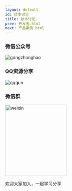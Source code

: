 ```yaml
---
layout: default
id: 技术讨论 
title: 技术讨论
prev: 开发者.html
next: 产品案例.html
---
```


### **微信公众号**
![gongzhonghao](https://s1.ax1x.com/2020/07/07/UFyUdx.th.jpg)


### **QQ资源分享**

![qqqun](https://s1.ax1x.com/2020/07/07/UF6Y9S.th.png)

### **微信群**
<img src="https://s1.ax1x.com/2020/07/07/UF6rNV.png" width = "200" height = "230" alt="weixin" />

欢迎大家加入，一起学习分享